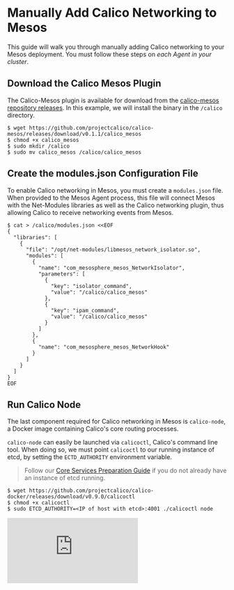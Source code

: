 # Manually Add Calico Networking to Mesos
This guide will walk you through manually adding Calico networking to your Mesos deployment. You must follow these steps on *each Agent in your cluster*. 

## Download the Calico Mesos Plugin
The Calico-Mesos plugin is available for download from the [calico-mesos repository releases](https://github.com/projectcalico/calico-mesos/releases). In this example, we will install the binary in the `/calico` directory.

    $ wget https://github.com/projectcalico/calico-mesos/releases/download/v0.1.1/calico_mesos
    $ chmod +x calico_mesos
    $ sudo mkdir /calico
    $ sudo mv calico_mesos /calico/calico_mesos

## Create the modules.json Configuration File
To enable Calico networking in Mesos, you must create a `modules.json` file. When provided to the Mesos Agent process, this file will connect Mesos with the Net-Modules libraries as well as the Calico networking plugin, thus allowing Calico to receive networking events from Mesos.

    $ cat > /calico/modules.json <<EOF
    {
      "libraries": [
        {
          "file": "/opt/net-modules/libmesos_network_isolator.so", 
          "modules": [
            {
              "name": "com_mesosphere_mesos_NetworkIsolator", 
              "parameters": [
                {
                  "key": "isolator_command", 
                  "value": "/calico/calico_mesos"
                },
                {
                  "key": "ipam_command", 
                  "value": "/calico/calico_mesos"
                }
              ]
            },
            {
              "name": "com_mesosphere_mesos_NetworkHook" 
            }
          ]
        }
      ]
    }
    EOF

## Run Calico Node
The last component required for Calico networking in Mesos is `calico-node`, a Docker image containing Calico's core routing processes.
 
`calico-node` can easily be launched via `calicoctl`, Calico's command line tool. When doing so, we must point `calicoctl` to our running instance of etcd, by setting the `ECTD_AUTHORITY` environment variable.

> Follow our [Core Services Preparation Guide](PrepareCoreServices.md) if you do not already have an instance of etcd running.

    $ wget https://github.com/projectcalico/calico-docker/releases/download/v0.9.0/calicoctl
    $ chmod +x calicoctl
    $ sudo ETCD_AUTHORITY=<IP of host with etcd>:4001 ./calicoctl node
[![Analytics](https://ga-beacon.appspot.com/UA-52125893-3/calico-docker/docs/mesos/ManualInstallCalico.md?pixel)](https://github.com/igrigorik/ga-beacon)